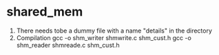 # shared_mem
1. There needs tobe a dummy file with a name "details" in the directory
2. Compilation
   gcc -o shm_writer shmwrite.c shm_cust.h
   gcc -o shm_reader shmreade.c shm_cust.h

